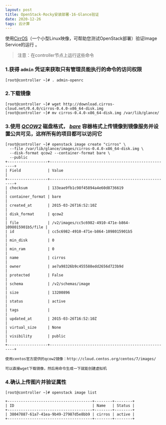 ```yaml
---
layout: post
title: OpenStack-Rocky安装部署-16-Glance验证
date: 2020-12-26
tags: 云计算
---
```


使用[CirrOS](http://launchpad.net/cirros)（一个小型Linux映像，可帮助您测试OpenStack部署）验证Image Service的运行 。

> 注意：在controller节点上运行这些命令

### 1.获得 `admin` 凭证来获取只有管理员能执行的命令的访问权限

```
[root@controller ~]# . admin-openrc
```

### 2.下载镜像

```
[root@controller ~]# wget http://download.cirros-cloud.net/0.4.0/cirros-0.4.0-x86_64-disk.img
[root@controller ~]# mv cirros-0.4.0-x86_64-disk.img /var/lib/glance/
```

### 3.使用 [*QCOW2*](https://docs.openstack.org/mitaka/zh_CN/install-guide-rdo/common/glossary.html#term-qemu-copy-on-write-2-qcow2) 磁盘格式， [*bare*](https://docs.openstack.org/mitaka/zh_CN/install-guide-rdo/common/glossary.html#term-bare) 容器格式上传镜像到镜像服务并设置公共可见，这样所有的项目都可以访问它

```
[root@controller ~]# openstack image create "cirros" \
  --file /var/lib/glance/images/cirros-0.4.0-x86_64-disk.img \
  --disk-format qcow2 --container-format bare \
  --public
+------------------+------------------------------------------------------+
| Field            | Value                                                |
+------------------+------------------------------------------------------+
| checksum         | 133eae9fb1c98f45894a4e60d8736619                     |
| container_format | bare                                                 |
| created_at       | 2015-03-26T16:52:10Z                                 |
| disk_format      | qcow2                                                |
| file             | /v2/images/cc5c6982-4910-471e-b864-1098015901b5/file |
| id               | cc5c6982-4910-471e-b864-1098015901b5                 |
| min_disk         | 0                                                    |
| min_ram          | 0                                                    |
| name             | cirros                                               |
| owner            | ae7a98326b9c455588edd2656d723b9d                     |
| protected        | False                                                |
| schema           | /v2/schemas/image                                    |
| size             | 13200896                                             |
| status           | active                                               |
| tags             |                                                      |
| updated_at       | 2015-03-26T16:52:10Z                                 |
| virtual_size     | None                                                 |
| visibility       | public                                               |
+------------------+------------------------------------------------------+

使用centos官方提供的qcow2镜像：http://cloud.centos.org/centos/7/images/

可以直接wget下载镜像，然后用命令生成一下就能创建虚拟机

```

### 4.确认上传图片并验证属性

```
[root@controller ~]# openstack image list

+--------------------------------------+--------+--------+
| ID                                   | Name   | Status |
+--------------------------------------+--------+--------+
| 38047887-61a7-41ea-9b49-27987d5e8bb9 | cirros | active |
+--------------------------------------+--------+--------+
```

